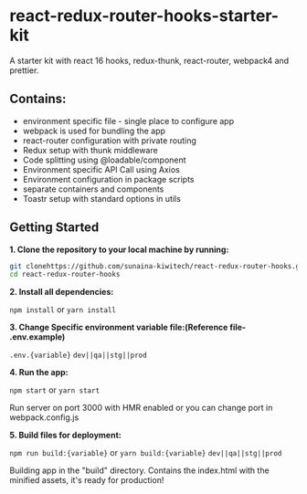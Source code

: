 # react-redux-router-hooks-starter-kit
A starter kit with react 16 hooks, redux-thunk, react-router, webpack4 and prettier.

## Contains:

* environment specific file - single place to configure app
* webpack is used for bundling the app
* react-router configuration with private routing
* Redux setup with thunk middleware
* Code splitting using @loadable/component
* Environment specific API Call using Axios
* Environment configuration in package scripts
* separate containers and components
* Toastr setup with standard options in utils

## Getting Started

**1. Clone the repository to your local machine by running:**

```bash
git clonehttps://github.com/sunaina-kiwitech/react-redux-router-hooks.git
cd react-redux-router-hooks
```

**2. Install all dependencies:**

```npm install``` or ```yarn install```

**3. Change Specific environment variable file:(Reference file- .env.example)**

```.env.{variable}``` ```dev||qa||stg||prod```

**4. Run the app:**

```npm start``` or ```yarn start```

Run server on port 3000 with HMR enabled or you can change port in webpack.config.js

**5. Build files for deployment:**

```npm run build:{variable}``` or ```yarn build:{variable}``` ```dev||qa||stg||prod```

Building app in the "build" directory. Contains the index.html with the minified assets, it's ready for production!

